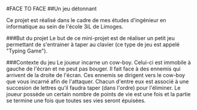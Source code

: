 #FACE TO FACE
##Un jeu détonnant

Ce projet est réalisé dans le cadre de mes études d'ingénieur en informatique au sein de l'école 3iL de Limoges.

###But du projet
Le but de ce mini-projet est de réaliser un petit jeu permettant de s'entrainer à taper au clavier (ce type de jeu est appelé "Typing Game").

###Contexte du jeu
Le joueur incarne un cow-boy. Celui-ci est immobile à gauche de l'écran et ne peut pas bouger. Il fait face à des ennemis qui arrivent de la droite de l'écran. Ces ennemis se dirigent vers le cow-boy que vous incarné afin de l'attaquer. Chacun d'entre eux est associé à une succesion de lettres qu'il faudra taper (dans l'ordre) pour l'éliminer. Le joueur possède un certain nombre de points de vie est une fois et la partie se termine une fois que toutes ses vies seront épuisées.